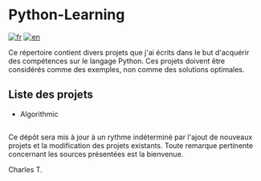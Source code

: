# Python-Learning


[![fr](https://img.shields.io/badge/lang-fr-blue.svg)](https://github.com/chalodss/Learning-Programming/blob/main/Python-Learning/README.md)
[![en](https://img.shields.io/badge/lang-en-green.svg)](https://github.com/chalodss/Learning-Programming/blob/main/Python-Learning/README.en.md)

Ce répertoire contient divers projets que j'ai écrits dans le but d'acquérir des compétences sur le langage Python. Ces projets doivent être considérés comme des exemples, non comme des solutions optimales.

## Liste des projets


- Algorithmic


##

Ce dépôt sera mis à jour à un rythme indéterminé par l'ajout de nouveaux projets et la modification des projets existants. Toute remarque pertinente concernant les sources présentées est la bienvenue.

Charles T.

